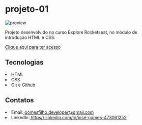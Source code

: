 # projeto-01
![preview](https://user-images.githubusercontent.com/114965182/193725550-73a83739-4cf8-4ded-9123-a7bb22320e52.png)

Projeto desenvolvido no curso Explore Rocketseat, no módulo de introdução HTML e CSS.

<a target="_blank"
     href="https://gomesfilho-developer.github.io/projeto-01/">
          Clique aqui para ter acesso
        </a>
        
<h2>Tecnologias</h2>
<li>HTML</li> 
<li>CSS</li>
<li>Git e Github</li>

<h2>Contatos</h2>

<li>Email:<a target="_blank"
     href="mailto:gomesfilho.developer@gmail.com ">
  gomesfilho.developer@gmail.com
          </a></li> 

<li>LinkedIn:<a target="_blank"
     href=" linkedin.com/in/josé-gomes-473061252">
        https//:linkedin.com/in/josé-gomes-473061252
        </a>
 </li>
